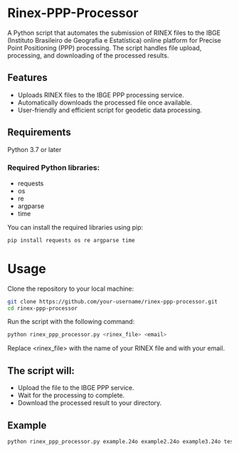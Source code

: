 # Rinex-PPP-Processor
A Python script that automates the submission of RINEX files to the IBGE (Instituto Brasileiro de Geografia e Estatística) online platform for Precise Point Positioning (PPP) processing. The script handles file upload, processing, and downloading of the processed results.

## Features
- Uploads RINEX files to the IBGE PPP processing service.
- Automatically downloads the processed file once available.
- User-friendly and efficient script for geodetic data processing.

## Requirements
Python 3.7 or later
### Required Python libraries:
- requests
- os
- re
- argparse
- time

You can install the required libraries using pip:

```bash
pip install requests os re argparse time
```

# Usage
Clone the repository to your local machine:
```bash
git clone https://github.com/your-username/rinex-ppp-processor.git
cd rinex-ppp-processor
```
Run the script with the following command:

```bash
python rinex_ppp_processor.py <rinex_file> <email>
```
Replace <rinex_file> with the name of your RINEX file and <email> with your email.

## The script will:
- Upload the file to the IBGE PPP service.
- Wait for the processing to complete.
- Download the processed result to your directory.

## Example
```bash
python rinex_ppp_processor.py example.24o example2.24o example3.24o test@example.com
```

